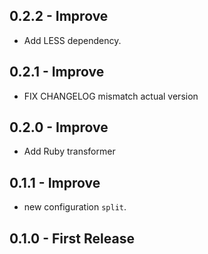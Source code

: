 ## 0.2.2 - Improve
- Add LESS dependency.

## 0.2.1 - Improve
- FIX CHANGELOG mismatch actual version

## 0.2.0 - Improve
- Add Ruby transformer

## 0.1.1 - Improve
- new configuration `split`.

## 0.1.0 - First Release
